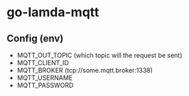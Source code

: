 # go-lamda-mqtt

## Config (env)
- MQTT_OUT_TOPIC (which topic will the request be sent)
- MQTT_CLIENT_ID
- MQTT_BROKER (tcp://some.mqtt.broker:1338)
- MQTT_USERNAME
- MQTT_PASSWORD